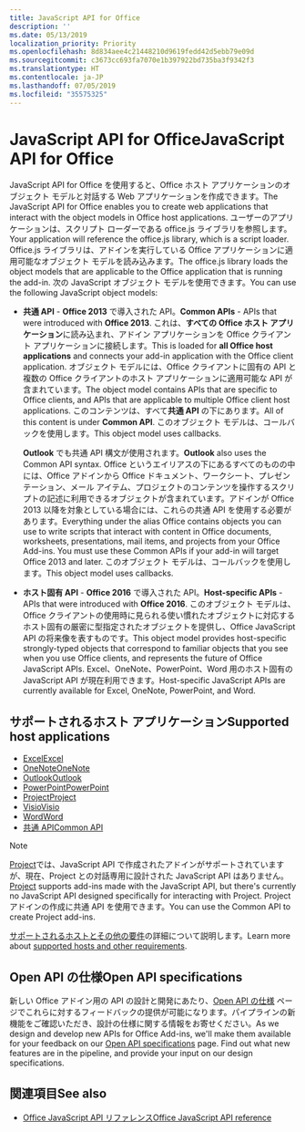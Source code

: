 ```yaml
---
title: JavaScript API for Office
description: ''
ms.date: 05/13/2019
localization_priority: Priority
ms.openlocfilehash: 8d834aee4c21448210d9619fedd42d5ebb79e09d
ms.sourcegitcommit: c3673cc693fa7070e1b397922bd735ba3f9342f3
ms.translationtype: HT
ms.contentlocale: ja-JP
ms.lasthandoff: 07/05/2019
ms.locfileid: "35575325"
---
```

# <a name="javascript-api-for-office"></a><span data-ttu-id="7de9b-102">JavaScript API for Office</span><span class="sxs-lookup"><span data-stu-id="7de9b-102">JavaScript API for Office</span></span>

<span data-ttu-id="7de9b-103">JavaScript API for Office を使用すると、Office ホスト アプリケーションのオブジェクト モデルと対話する Web アプリケーションを作成できます。</span><span class="sxs-lookup"><span data-stu-id="7de9b-103">The JavaScript API for Office enables you to create web applications that interact with the object models in Office host applications.</span></span> <span data-ttu-id="7de9b-104">ユーザーのアプリケーションは、スクリプト ローダーである office.js ライブラリを参照します。</span><span class="sxs-lookup"><span data-stu-id="7de9b-104">Your application will reference the office.js library, which is a script loader.</span></span> <span data-ttu-id="7de9b-105">Office.js ライブラリは、アドインを実行している Office アプリケーションに適用可能なオブジェクト モデルを読み込みます。</span><span class="sxs-lookup"><span data-stu-id="7de9b-105">The office.js library loads the object models that are applicable to the Office application that is running the add-in.</span></span> <span data-ttu-id="7de9b-106">次の JavaScript オブジェクト モデルを使用できます。</span><span class="sxs-lookup"><span data-stu-id="7de9b-106">You can use the following JavaScript object models:</span></span>

- <span data-ttu-id="7de9b-107">**共通 API** - **Office 2013** で導入された API。</span><span class="sxs-lookup"><span data-stu-id="7de9b-107">**Common APIs** - APIs that were introduced with **Office 2013**.</span></span> <span data-ttu-id="7de9b-108">これは、**すべての Office ホスト アプリケーション**に読み込まれ、アドイン アプリケーションを Office クライアント アプリケーションに接続します。</span><span class="sxs-lookup"><span data-stu-id="7de9b-108">This is loaded for **all Office host applications** and connects your add-in application with the Office client application.</span></span> <span data-ttu-id="7de9b-109">オブジェクト モデルには、Office クライアントに固有の API と複数の Office クライアントのホスト アプリケーションに適用可能な API が含まれています。</span><span class="sxs-lookup"><span data-stu-id="7de9b-109">The object model contains APIs that are specific to Office clients, and APIs that are applicable to multiple Office client host applications.</span></span> <span data-ttu-id="7de9b-110">このコンテンツは、すべて**共通 API** の下にあります。</span><span class="sxs-lookup"><span data-stu-id="7de9b-110">All of this content is under **Common API**.</span></span> <span data-ttu-id="7de9b-111">このオブジェクト モデルは、コールバックを使用します。</span><span class="sxs-lookup"><span data-stu-id="7de9b-111">This object model uses callbacks.</span></span> 

  <span data-ttu-id="7de9b-112">**Outlook** でも共通 API 構文が使用されます。</span><span class="sxs-lookup"><span data-stu-id="7de9b-112">**Outlook** also uses the Common API syntax.</span></span> <span data-ttu-id="7de9b-113">Office というエイリアスの下にあるすべてのものの中には、Office アドインから Office ドキュメント、ワークシート、プレゼンテーション、メール アイテム、プロジェクトのコンテンツを操作するスクリプトの記述に利用できるオブジェクトが含まれています。アドインが Office 2013 以降を対象としている場合には、これらの共通 API を使用する必要があります。</span><span class="sxs-lookup"><span data-stu-id="7de9b-113">Everything under the alias Office contains objects you can use to write scripts that interact with content in Office documents, worksheets, presentations, mail items, and projects from your Office Add-ins. You must use these Common APIs if your add-in will target Office 2013 and later.</span></span> <span data-ttu-id="7de9b-114">このオブジェクト モデルは、コールバックを使用します。</span><span class="sxs-lookup"><span data-stu-id="7de9b-114">This object model uses callbacks.</span></span>

- <span data-ttu-id="7de9b-115">**ホスト固有 API** - **Office 2016** で導入された API。</span><span class="sxs-lookup"><span data-stu-id="7de9b-115">**Host-specific APIs** - APIs that were introduced with **Office 2016**.</span></span> <span data-ttu-id="7de9b-116">このオブジェクト モデルは、Office クライアントの使用時に見られる使い慣れたオブジェクトに対応するホスト固有の厳密に型指定されたオブジェクトを提供し、Office JavaScript API の将来像を表すものです。</span><span class="sxs-lookup"><span data-stu-id="7de9b-116">This object model provides host-specific strongly-typed objects that correspond to familiar objects that you see when you use Office clients, and represents the future of Office JavaScript APIs.</span></span> <span data-ttu-id="7de9b-117">Excel、OneNote、PowerPoint、Word 用のホスト固有の JavaScript API が現在利用できます。</span><span class="sxs-lookup"><span data-stu-id="7de9b-117">Host-specific JavaScript APIs are currently available for Excel, OneNote, PowerPoint, and Word.</span></span>

## <a name="supported-host-applications"></a><span data-ttu-id="7de9b-118">サポートされるホスト アプリケーション</span><span class="sxs-lookup"><span data-stu-id="7de9b-118">Supported host applications</span></span>

- [<span data-ttu-id="7de9b-119">Excel</span><span class="sxs-lookup"><span data-stu-id="7de9b-119">Excel</span></span>](overview/excel-add-ins-reference-overview.md)
- [<span data-ttu-id="7de9b-120">OneNote</span><span class="sxs-lookup"><span data-stu-id="7de9b-120">OneNote</span></span>](overview/onenote-add-ins-javascript-reference.md)
- [<span data-ttu-id="7de9b-121">Outlook</span><span class="sxs-lookup"><span data-stu-id="7de9b-121">Outlook</span></span>](requirement-sets/outlook-api-requirement-sets.md)
- [<span data-ttu-id="7de9b-122">PowerPoint</span><span class="sxs-lookup"><span data-stu-id="7de9b-122">PowerPoint</span></span>](overview/powerpoint-add-ins-reference-overview.md)
- [<span data-ttu-id="7de9b-123">Project</span><span class="sxs-lookup"><span data-stu-id="7de9b-123">Project</span></span>](overview/project-add-ins-reference-overview.md)
- [<span data-ttu-id="7de9b-124">Visio</span><span class="sxs-lookup"><span data-stu-id="7de9b-124">Visio</span></span>](overview/visio-javascript-reference-overview.md)
- [<span data-ttu-id="7de9b-125">Word</span><span class="sxs-lookup"><span data-stu-id="7de9b-125">Word</span></span>](overview/word-add-ins-reference-overview.md)
- [<span data-ttu-id="7de9b-126">共通 API</span><span class="sxs-lookup"><span data-stu-id="7de9b-126">Common API</span></span>](requirement-sets/office-add-in-requirement-sets.md)

> [!NOTE] 
> <span data-ttu-id="7de9b-127">[Project](overview/project-add-ins-reference-overview.md)では、JavaScript API で作成されたアドインがサポートされていますが、現在、Project との対話専用に設計された JavaScript API はありません。</span><span class="sxs-lookup"><span data-stu-id="7de9b-127">[Project](overview/project-add-ins-reference-overview.md) supports add-ins made with the JavaScript API, but there's currently no JavaScript API designed specifically for interacting with Project.</span></span> <span data-ttu-id="7de9b-128">Project アドインの作成に共通 API を使用できます。</span><span class="sxs-lookup"><span data-stu-id="7de9b-128">You can use the Common API to create Project add-ins.</span></span>

<span data-ttu-id="7de9b-129">[サポートされるホストとその他の要件](../concepts/requirements-for-running-office-add-ins.md)の詳細について説明します。</span><span class="sxs-lookup"><span data-stu-id="7de9b-129">Learn more about [supported hosts and other requirements](../concepts/requirements-for-running-office-add-ins.md).</span></span>

## <a name="open-api-specifications"></a><span data-ttu-id="7de9b-130">Open API の仕様</span><span class="sxs-lookup"><span data-stu-id="7de9b-130">Open API specifications</span></span>

<span data-ttu-id="7de9b-p106">新しい Office アドイン用の API の設計と開発にあたり、[Open API の仕様](openspec/openspec.md) ページでこれらに対するフィードバックの提供が可能になります。パイプラインの新機能をご確認いただき、設計の仕様に関する情報をお寄せください。</span><span class="sxs-lookup"><span data-stu-id="7de9b-p106">As we design and develop new APIs for Office Add-ins, we'll make them available for your feedback on our [Open API specifications](openspec/openspec.md) page. Find out what new features are in the pipeline, and provide your input on our design specifications.</span></span>

## <a name="see-also"></a><span data-ttu-id="7de9b-133">関連項目</span><span class="sxs-lookup"><span data-stu-id="7de9b-133">See also</span></span>

- [<span data-ttu-id="7de9b-134">Office JavaScript API リファレンス</span><span class="sxs-lookup"><span data-stu-id="7de9b-134">Office JavaScript API reference</span></span>](/javascript/api/overview/office)
